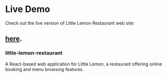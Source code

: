 # Live Demo

Check out the live version of Little Lemon Restaurant web site:
## [here](https://little-lemon-2023.vercel.app).

### little-lemon-restaurant
A React-based web application for Little Lemon, a restaurant offering online booking and menu browsing features.
